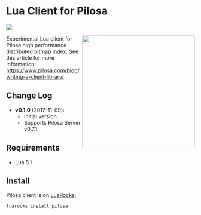 # Lua Client for Pilosa

<a href="https://github.com/pilosa"><img src="https://img.shields.io/badge/pilosa-v0.7.1-blue.svg"></a>

<img src="https://www.pilosa.com/img/le.svg" style="float: right" align="right" height="301">

Experimental Lua client for Pilosa high performance distributed bitmap index. See this article for more information: https://www.pilosa.com/blog/writing-a-client-library/

## Change Log
* **v0.1.0** (2017-11-09):
    * Initial version.
    * Supports Pilosa Server v0.7.1.

## Requirements

* Lua 5.1

## Install

Pilosa client is on [LuaRocks](http://luarocks.org/modules/yucepilosa/pilosa):

```
luarocks install pilosa
```

